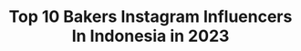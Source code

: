 ---
title: Top 10 Bakers Instagram Influencers In Indonesia in 2023
description: >-
  Find top bakers Instagram influencers in Indonesia in 2023. Most popular hashtags: #indonesia #travel #dirumahaja.
platform: Instagram
hits: 610
text_top: Identify the most popular Instagram influencers on inBeat.
text_bottom: Our platform holds 610 Instagram influencers like this in Indonesia for you to connect with.
profiles:
  - username: "amieardhini"
    fullname: >-
      Amie Ardhini
    bio: >-
      Firecracker Former TV Journalist Twist-bend-upsidedown enthusiast, Coffee drinker, Moody baker.
    location: "Indonesia"
    followers: 6829
    engagement: 615
    commentsToLikes: 0.056589
    id: ckaoxpwa9eaes0i78anekvuz0
    verified: false
    hashtags: "#workislyfe, #ootd, #pals, #hambakontenlyfe"
  - username: "ameliachuatan"
    fullname: >-
      Christina Amelia Chuatan 🐢
    bio: >-
      👩🏻‍🍳 TOP 8 MASTERCHEF INDONESIA S6 📮 business inquiries : 0819 0506 3489 — Adelia 🧁 self-taught baker of @hello.kanaka 🗄 part of @digitarasa_id
    location: "Indonesia"
    followers: 23057
    engagement: 440
    commentsToLikes: 0.020408
    id: ck8swibg8e6oo0j78ghuoa9bo
    verified: false
    hashtags: "#nastarjakarta, #kuekeringjakarta, #flowertealatte, #teaaddict"
  - username: "beagleoneism"
    fullname: >-
      Duke Of Hijinx
    bio: >-
      @bakerskateboards @shakejunt @dummywheels @happyhourshades @adidasskateboarding @dickiesskate ✨📼🍿@hijinxnet NEW 420 SMOKE MIX 2020 🎶🔥💨👇
    location: "Indonesia"
    followers: 235221
    engagement: 233
    commentsToLikes: 0.023671
    id: ck0tyv0v0o68k0i196q54p045
    verified: false
    hashtags: "#beagletapes, #fbf, #lowlifetour, #switchcrookaholic"
  - username: "ashleemane"
    fullname: >-
      Ashlee Mane IFBB Pro
    bio: >-
      IFBB Pro & Health Coach TribeFit20 Live Classes Train with me in real time from home! @clubskingym.bakersfield @max_nutrition_661 : ASH15 👩🏽‍🤝‍👨🏻🤍
    location: "Indonesia"
    followers: 59321
    engagement: 215
    commentsToLikes: 0.027521
    id: ck5q5gq9fst4o0i118tuvstw5
    verified: false
    hashtags: "#happycincodemayo, #protectivehairstyles, #dickenson, #saam"
  - username: "claraalverin"
    fullname: >-
      Clara Alverina Law
    bio: >-
      Reporter, Host, Travel Journalist @metrotv @journey_metrotv Part time baker @c__baked Sunset chaser, happy diver Youtube 🔻
    location: "Indonesia"
    followers: 20293
    engagement: 293
    commentsToLikes: 0.020888
    id: ck8sz9etynkna0j78zbduqwyp
    verified: false
    hashtags: "#indonesia, #dirumahaja, #travel, #wonderfulindonesia"
  - username: "silviahendiana"
    fullname: >-
      Silvia Hendiana ✨
    bio: >-
      ✈️ @cipitalks 🛍 @luxaluxe.id 👩‍🎓 FEUI'10 📍Jakarta, Indonesia 🖥 Website: cipitalks.com
    location: "Indonesia"
    followers: 87445
    engagement: 188
    commentsToLikes: 0.009069
    id: ck8t5incza8o40j787037v2b7
    verified: false
    hashtags: "#travelblogger, #throwback, #travelgram, #indonesia"
  - username: "foodie_muscle_man"
    fullname: >-
      foodie_muscle_man
    bio: >-
      Food blogger 🍖🍗🥩🍤🍔🌮🌯 Id of my professional page is @ajimohamedameer. Dm for collaboration
    location: "Indonesia"
    followers: 41923
    engagement: 1637
    commentsToLikes: 0.012930
    id: ckaove4hn47of0i7829pnef32
    verified: false
    hashtags: "#instafollow, #foodtales, #eventplanning, #teatime"
  - username: "siscacendana"
    fullname: >-
      siscacendana
    bio: >-
      95's | UPH Hotelier '14 📚 Business/endorse : 💌 sisca.cencenn@gmail.com @hxlaw
    location: "Indonesia"
    followers: 173112
    engagement: 1841
    commentsToLikes: 0.012410
    id: ck5zlxfxkljgg0i14yvoc9h1d
    verified: false
    hashtags: "#theultimatewinner, #rogphone3id, #realsultan, #beatitsingit"
  - username: "hyriinadeyy"
    fullname: >-
      Rinadewi Yunita
    bio: >-
      🏡Ngk-ID Author @kattakku_ Outfit @rhinz.id Flowristy di @rinflowry
    location: "Indonesia"
    followers: 3944
    engagement: 1239
    commentsToLikes: 0.136930
    id: ckap1f594uc0y0i7820ok1yfj
    verified: false
    hashtags: "#inspirasiku, #ootdshare, #ootdhijabtravellers, #hijabfashion"
  - username: "shindyursula"
    fullname: >-
      Shindy Ursula ☼
    bio: >-
      🇲🇨 Shindycinde@gmail.com
    location: "Indonesia"
    followers: 22262
    engagement: 244
    commentsToLikes: 0.235965
    id: ck15uvc7aoolu0i19kh74kx1c
    verified: false
    hashtags: "#shuuemuraid, #aestheticfashion, #pomelogirls, #streetwearfashion"
---
